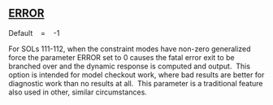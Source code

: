 ## [ERROR](https://help.hexagonmi.com/bundle/MSC_Nastran_2022.4/page/Nastran_Combined_Book/qrg/parameters/TOC.ERROR.xhtml)

Default    =    -1

For SOLs 111-112, when the constraint modes have non-zero generalized force the parameter ERROR set to 0 causes the fatal error exit to be branched over and the dynamic response is computed and output.  This option is intended for model checkout work, where bad results are better for diagnostic work than no results at all.  This parameter is a traditional feature also used in other, similar circumstances.

